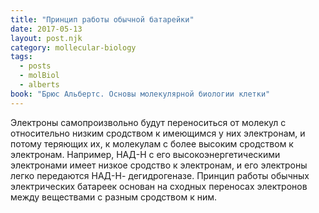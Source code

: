 ```yaml
---
title: "Принцип работы обычной батарейки"
date: 2017-05-13
layout: post.njk
category: mollecular-biology
tags:
  - posts
  - molBiol
  - alberts
book: "Брюс Альбертс. Основы молекулярной биологии клетки"
---
```


Электроны самопроизвольно будут переноситься от молекул с относительно низким сродством к имеющимся у них электронам, и потому теряющих их, к молекулам с более высоким сродством к электронам. Например, НАД-Н с его высокоэнергетическими электронами имеет низкое сродство к электронам, и его электроны легко передаются НАД-Н- дегидрогеназе. Принцип работы обычных электрических батареек основан на сходных переносах электронов между веществами с разным сродством к ним.
